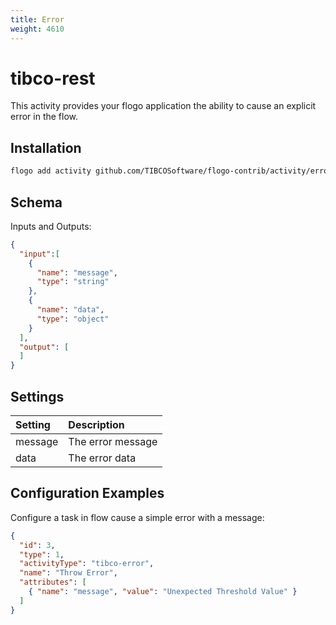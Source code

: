 ```yaml
---
title: Error
weight: 4610
---
```

# tibco-rest
This activity provides your flogo application the ability to cause an explicit error in the flow.


## Installation

```bash
flogo add activity github.com/TIBCOSoftware/flogo-contrib/activity/error
```

## Schema
Inputs and Outputs:

```json
{
  "input":[
    {
      "name": "message",
      "type": "string"
    },
    {
      "name": "data",
      "type": "object"
    }
  ],
  "output": [
  ]
}
```
## Settings
| Setting     | Description    |
|:------------|:---------------|
| message     | The error message |         
| data        | The error data |

## Configuration Examples

Configure a task in flow cause a simple error with a message:

```json
{
  "id": 3,
  "type": 1,
  "activityType": "tibco-error",
  "name": "Throw Error",
  "attributes": [
    { "name": "message", "value": "Unexpected Threshold Value" }
  ]
}
```
